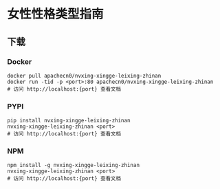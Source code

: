 # 女性性格类型指南

## 下载

### Docker

```
docker pull apachecn0/nvxing-xingge-leixing-zhinan
docker run -tid -p <port>:80 apachecn0/nvxing-xingge-leixing-zhinan
# 访问 http://localhost:{port} 查看文档
```

### PYPI

```
pip install nvxing-xingge-leixing-zhinan
nvxing-xingge-leixing-zhinan <port>
# 访问 http://localhost:{port} 查看文档
```

### NPM

```
npm install -g nvxing-xingge-leixing-zhinan
nvxing-xingge-leixing-zhinan <port>
# 访问 http://localhost:{port} 查看文档
```